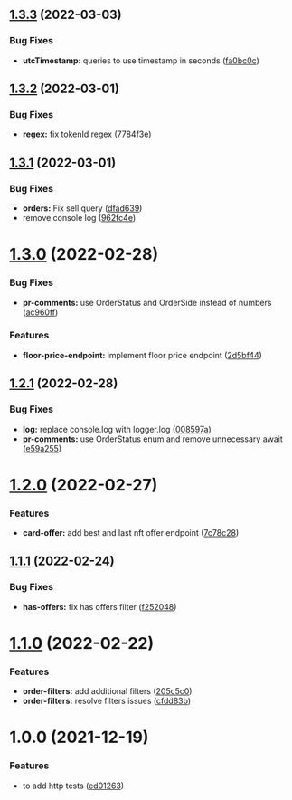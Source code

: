 ## [1.3.3](https://github.com/UniverseXYZ/Marketplace-Backend/compare/v1.3.2...v1.3.3) (2022-03-03)


### Bug Fixes

* **utcTimestamp:** queries to use timestamp in seconds ([fa0bc0c](https://github.com/UniverseXYZ/Marketplace-Backend/commit/fa0bc0c2becab64c851c4750309d9b3a6e32c7c1))

## [1.3.2](https://github.com/UniverseXYZ/Marketplace-Backend/compare/v1.3.1...v1.3.2) (2022-03-01)


### Bug Fixes

* **regex:** fix tokenId regex ([7784f3e](https://github.com/UniverseXYZ/Marketplace-Backend/commit/7784f3e6d254b05084bd22bb45106d7d082be871))

## [1.3.1](https://github.com/UniverseXYZ/Marketplace-Backend/compare/v1.3.0...v1.3.1) (2022-03-01)


### Bug Fixes

* **orders:** Fix sell query ([dfad639](https://github.com/UniverseXYZ/Marketplace-Backend/commit/dfad63962e0dbe2ecb1cc304bc4dc7d8a8b1e75f))
* remove console log ([962fc4e](https://github.com/UniverseXYZ/Marketplace-Backend/commit/962fc4e4fc6ef5d86898ff30488c7147f753a803))

# [1.3.0](https://github.com/UniverseXYZ/Marketplace-Backend/compare/v1.2.1...v1.3.0) (2022-02-28)


### Bug Fixes

* **pr-comments:** use OrderStatus and OrderSide instead of numbers ([ac960ff](https://github.com/UniverseXYZ/Marketplace-Backend/commit/ac960fffc7fc5c9e56c1081d0c7515c4df8212ab))


### Features

* **floor-price-endpoint:** implement floor price endpoint ([2d5bf44](https://github.com/UniverseXYZ/Marketplace-Backend/commit/2d5bf4435579f68b2a02fbe3bcd77e4f97d20278))

## [1.2.1](https://github.com/UniverseXYZ/Marketplace-Backend/compare/v1.2.0...v1.2.1) (2022-02-28)


### Bug Fixes

* **log:** replace console.log with logger.log ([008597a](https://github.com/UniverseXYZ/Marketplace-Backend/commit/008597a6505d520d52dadfc42fba83dc196b661e))
* **pr-comments:** use OrderStatus enum and remove unnecessary await ([e59a255](https://github.com/UniverseXYZ/Marketplace-Backend/commit/e59a25598d3fa10e1535a02da5346b31f17265ed))

# [1.2.0](https://github.com/UniverseXYZ/Marketplace-Backend/compare/v1.1.1...v1.2.0) (2022-02-27)


### Features

* **card-offer:** add best and last nft offer endpoint ([7c78c28](https://github.com/UniverseXYZ/Marketplace-Backend/commit/7c78c28fda31a0170d4887a8b1919fb5bd673cb4))

## [1.1.1](https://github.com/UniverseXYZ/Marketplace-Backend/compare/v1.1.0...v1.1.1) (2022-02-24)


### Bug Fixes

* **has-offers:** fix has offers filter ([f252048](https://github.com/UniverseXYZ/Marketplace-Backend/commit/f252048bbacc6aa06c879aefeaf5b259c3cb767f))

# [1.1.0](https://github.com/UniverseXYZ/Marketplace-Backend/compare/v1.0.0...v1.1.0) (2022-02-22)


### Features

* **order-filters:** add additional filters ([205c5c0](https://github.com/UniverseXYZ/Marketplace-Backend/commit/205c5c0332b409b1d4a9b94d46bc193241438c77))
* **order-filters:** resolve filters issues ([cfdd83b](https://github.com/UniverseXYZ/Marketplace-Backend/commit/cfdd83b3e47d439227d920500b9ede273e874c0d))

# 1.0.0 (2021-12-19)


### Features

* to add http tests ([ed01263](https://github.com/UniverseXYZ/Marketplace-Backend/commit/ed0126371593e1ccb78a31db641427ab37c8e2dd))
